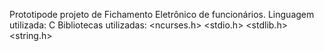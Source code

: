Prototipode projeto de Fichamento Eletrônico de funcionários.
Linguagem utilizada: C
Bibliotecas utilizadas:
<ncurses.h>
<stdio.h>
<stdlib.h>
<string.h>
